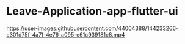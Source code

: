 # Leave-Application-app-flutter-ui

https://user-images.githubusercontent.com/44004388/144233266-e301d75f-4a7f-4e76-a095-e61c939181c8.mp4

